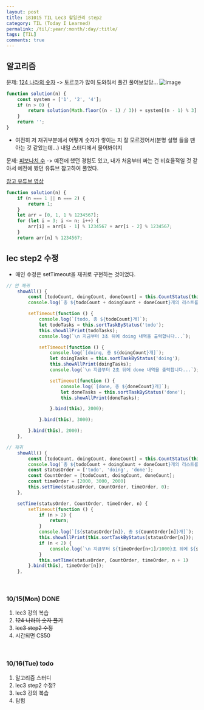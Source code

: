 ```yaml
---
layout: post
title: 181015 TIL Lec3 할일관리 step2
category: TIL (Today I Learned)
permalink: /til/:year/:month/:day/:title/
tags: [TIL]
comments: true
---
```


## 알고리즘

문제: [124 나라의 숫자](https://programmers.co.kr/learn/courses/30/lessons/12899?language=javascript) -> 토르코가 많이 도와줘서 풀긴 풀어보았당... 
![image](https://user-images.githubusercontent.com/40848630/46985275-80849300-d124-11e8-9f65-48e9147ce240.png)

```javascript
function solution(n) {
    const system = ['1', '2', '4'];
    if (n > 0) {
        return solution(Math.floor((n - 1) / 3)) + system[(n - 1) % 3];
    }
    return '';
}
```

- 여전히 저 재귀부분에서 어떻게 숫자가 쌓이는 지 잘 모르겠어서(분명 설명 들을 땐 아는 것 같았는데...) 내일 스터디에서 물어봐야지



문제: [피보나치 수](https://programmers.co.kr/learn/courses/30/lessons/12945?language=javascript) -> 
예전에 했던 경험도 있고, 내가 처음부터 짜는 건 비효율적일 것 같아서 예전에 봤던 유튜브 참고하여 풀었다. 

[참고 유튜브 영상](https://www.youtube.com/watch?v=vYquumk4nWw&list=PLBZBJbE_rGRU5PrgZ9NBHJwcaZsNpf8yD)

```javascript
function solution(n) {
    if (n === 1 || n === 2) {
        return 1;
    }
    let arr = [0, 1, 1 % 1234567];
    for (let i = 3; i <= n; i++) {
        arr[i] = arr[i - 1] % 1234567 + arr[i - 2] % 1234567;
    }
    return arr[n] % 1234567;
```

## lec step2 수정
- 매인 수정은 setTimeout을 재귀로 구현하는 것이었다. 

```javascript
// 안 재귀
    showAll() {
        const [todoCount, doingCount, doneCount] = this.CountStatus(this.taskList);
        console.log(`총 ${todoCount + doingCount + doneCount}개의 리스트를 가져왔습니다. 2초 뒤에 todo 내역을 출력합니다...`);

        setTimeout(function () {
            console.log(`[todo, 총 ${todoCount}개]`);
            let todoTasks = this.sortTaskByStatus('todo');
            this.showAllPrint(todoTasks);
            console.log(`\n 지금부터 3초 뒤에 doing 내역을 출력합니다...`);

            setTimeout(function () {
                console.log(`[doing, 총 ${doingCount}개]`);
                let doingTasks = this.sortTaskByStatus('doing');
                this.showAllPrint(doingTasks);
                console.log(`\n 지금부터 2초 뒤에 done 내역을 출력합니다...`);

                setTimeout(function () {
                    console.log(`[done, 총 ${doneCount}개]`);
                    let doneTasks = this.sortTaskByStatus('done');
                    this.showAllPrint(doneTasks);

                }.bind(this), 2000);

            }.bind(this), 3000);

        }.bind(this), 2000);
    },

// 재귀
    showAll() {
        const [todoCount, doingCount, doneCount] = this.CountStatus(this.taskList);
        console.log(`총 ${todoCount + doingCount + doneCount}개의 리스트를 가져왔습니다. 2초 뒤에 todo 내역을 출력합니다...`);
        const statusOrder = ['todo', 'doing', 'done'];
        const CountOrder = [todoCount, doingCount, doneCount];
        const timeOrder = [2000, 3000, 2000]
        this.setTime(statusOrder, CountOrder, timeOrder, 0);
    },

    setTime(statusOrder, CountOrder, timeOrder, n) {
        setTimeout(function () {
            if (n > 2) {
                return;
            }
            console.log(`[${statusOrder[n]}, 총 ${CountOrder[n]}개]`);
            this.showAllPrint(this.sortTaskByStatus(statusOrder[n]));
            if (n < 2) {
                console.log(`\n 지금부터 ${timeOrder[n+1]/1000}초 뒤에 ${statusOrder[n+1]} 내역을 출력합니다...`);
            }
            this.setTime(statusOrder, CountOrder, timeOrder, n + 1)
        }.bind(this), timeOrder[n]);
    },
```

<br>

### **10/15(Mon) DONE**
1. lec3 강의 복습
2. ~~124 나라의 숫자 풀기~~
3. ~~lec3 step2 수정~~
4. 시간되면 CS50 

<br>

### **10/16(Tue) todo**
1. 알고리즘 스터디
2. lec3 step2 수정? 
3. lec3 강의 복습
4. 탐험